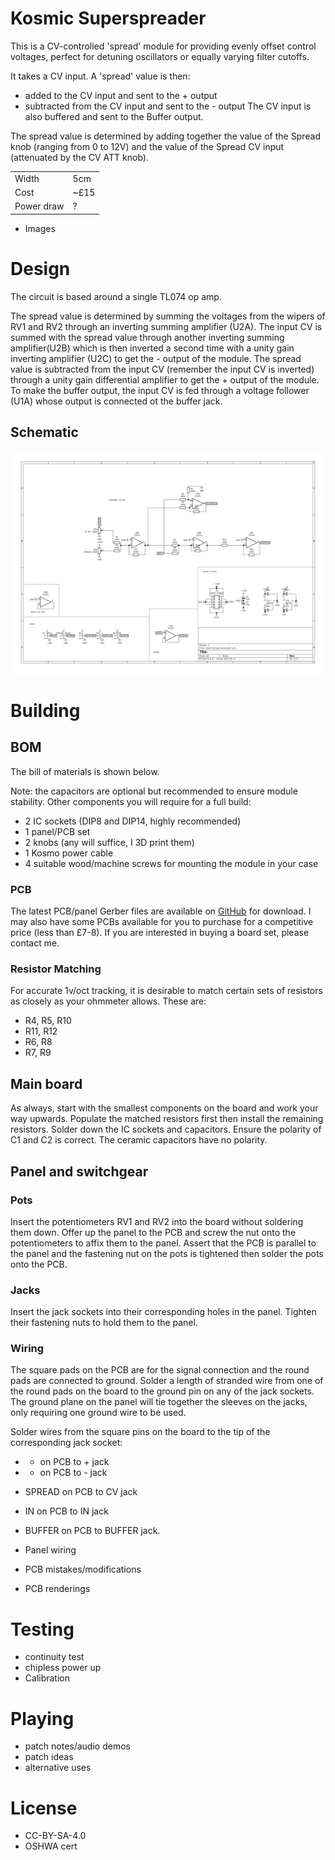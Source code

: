 # Kosmic Superspreader

This is a CV-controlled 'spread' module for providing evenly offset control voltages, perfect for detuning oscillators or equally varying filter cutoffs.

It takes a CV input. A 'spread' value is then:
- added to the CV input and sent to the + output
- subtracted from the CV input and sent to the - output
The CV input is also buffered and sent to the Buffer output.

The spread value is determined by adding together the value of the Spread knob (ranging from 0 to 12V) and the value of the Spread CV input (attenuated by the CV ATT knob).



 |      |                          |
| ----------- | ------------------------------------ |
| Width     | 5cm  |
| Cost       | ~£15 |
| Power draw    | ? |

- Images
# Design

The circuit is based around a single TL074 op amp. 

The spread value is determined by summing the voltages from the wipers of RV1 and RV2 through an inverting summing amplifier (U2A). 
The input CV is summed with the spread value through another inverting summing amplifier(U2B) which is then inverted a second time with a unity gain inverting amplifier (U2C) to get the - output of the module.
The spread value is subtracted from the input CV (remember the input CV is inverted) through a unity gain differential amplifier to get the + output of the module. 
To make the buffer output, the input CV is fed through a voltage follower (U1A) whose output is connected ot the buffer jack.

## Schematic
![images/spreader-sch-01.jpg](images/spreader-sch-01.jpg)
# Building

## BOM
The bill of materials is shown below.


Note: the capacitors are optional but recommended to ensure module stability.
Other components you will require for a full build:

- 2 IC sockets (DIP8 and DIP14, highly recommended)
- 1 panel/PCB set
- 2 knobs (any will suffice, I 3D print them)
- 1 Kosmo power cable
- 4 suitable wood/machine screws for mounting the module in your case

### PCB
The latest PCB/panel Gerber files are available on [GitHub](github.com/sonosus/kosmicsuperspreader/releases/latest) for download.
I may also have some PCBs available for you to purchase for a competitive price (less than £7-8). If you are interested in buying a board set, please contact me.

### Resistor Matching
For accurate 1v/oct tracking, it is desirable to match certain sets of resistors as closely as your ohmmeter allows. These are:

- R4, R5, R10
- R11, R12
- R6, R8
- R7, R9


## Main board
As always, start with the smallest components on the board and work your way upwards. Populate the matched resistors first then install the remaining resistors. Solder down the IC sockets and capacitors. Ensure the polarity of C1 and C2 is correct. The ceramic capacitors have no polarity.

## Panel and switchgear
### Pots
Insert the potentiometers RV1 and RV2 into the board without soldering them down. Offer up the panel to the PCB and screw the nut onto the potentiometers to affix them to the panel. Assert that the PCB is parallel to the panel and the fastening nut on the pots is tightened then solder the pots onto the PCB.
### Jacks
Insert the jack sockets into their corresponding holes in the panel. Tighten their fastening nuts to hold them to the panel. 

### Wiring

The square pads on the PCB are for the signal connection and the round pads are connected to ground. Solder a length of stranded wire from one of the round pads on the board to the ground pin on any of the jack sockets. The ground plane on the panel will tie together the sleeves on the jacks, only requiring one ground wire to be used.

Solder wires from the square pins on the board to the tip of the corresponding jack socket:

- + on PCB to + jack
- - on PCB to - jack
- SPREAD on PCB to CV jack
- IN on PCB to IN jack
- BUFFER on PCB to BUFFER jack.






- Panel wiring
- PCB mistakes/modifications
- PCB renderings

# Testing
- continuity test
- chipless power up
- Calibration

# Playing
- patch notes/audio demos
- patch ideas
- alternative uses

# License
- CC-BY-SA-4.0
- OSHWA cert